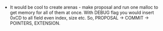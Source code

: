 - It would be cool to create arenas - make proposal and run one malloc to get
memory for all of them at once. With DEBUG flag you would insert 0xCD to all
field even index, size etc. So, PROPOSAL -> COMMIT -> POINTERS, EXTENSION.
